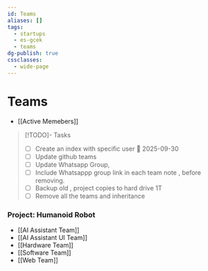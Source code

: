 ```yaml
---
id: Teams
aliases: []
tags:
  - startups
  - es-gcek
  - teams
dg-publish: true
cssclasses:
  - wide-page
---
```

# Teams 
- [[Active Memebers]]


>[!TODO]- Tasks 
>- [ ] Create an index with specific user 📅 2025-09-30 
>- [ ] Update github teams 
>- [ ] Update Whatsapp Group, 
>- [ ] Include Whatsappp group link in each team note , before removing. 
>- [ ] Backup old , project copies to hard drive 1T 
>- [ ] Remove all the teams and inheritance


### Project: Humanoid Robot
- [[AI Assistant Team]]
- [[AI Assistant UI Team]]
- [[Hardware Team]]
- [[Software Team]]
- [[Web Team]]
